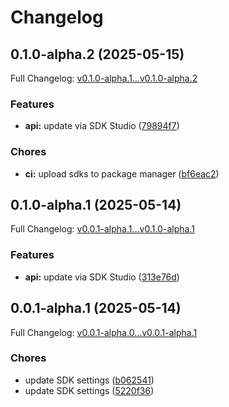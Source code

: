 # Changelog

## 0.1.0-alpha.2 (2025-05-15)

Full Changelog: [v0.1.0-alpha.1...v0.1.0-alpha.2](https://github.com/octogen-systems/octogen-py-api/compare/v0.1.0-alpha.1...v0.1.0-alpha.2)

### Features

* **api:** update via SDK Studio ([79894f7](https://github.com/octogen-systems/octogen-py-api/commit/79894f7c8cae4266867ad4b493d789668a48179c))


### Chores

* **ci:** upload sdks to package manager ([bf6eac2](https://github.com/octogen-systems/octogen-py-api/commit/bf6eac2ce4240871573b7cdeee91a1203d9e5ca7))

## 0.1.0-alpha.1 (2025-05-14)

Full Changelog: [v0.0.1-alpha.1...v0.1.0-alpha.1](https://github.com/octogen-systems/octogen-py-api/compare/v0.0.1-alpha.1...v0.1.0-alpha.1)

### Features

* **api:** update via SDK Studio ([313e76d](https://github.com/octogen-systems/octogen-py-api/commit/313e76d7dd31553efac2264b2ffbc1a8ec2383f1))

## 0.0.1-alpha.1 (2025-05-14)

Full Changelog: [v0.0.1-alpha.0...v0.0.1-alpha.1](https://github.com/octogen-systems/octogen-py-api/compare/v0.0.1-alpha.0...v0.0.1-alpha.1)

### Chores

* update SDK settings ([b062541](https://github.com/octogen-systems/octogen-py-api/commit/b062541cd48785c811d7917c785f8ecdff069fa9))
* update SDK settings ([5220f36](https://github.com/octogen-systems/octogen-py-api/commit/5220f3690b3054ac5a3bf8343e8f3f8797c89437))
